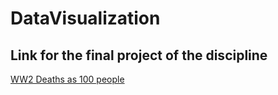 # DataVisualization
## Link for the final project of the discipline
[WW2 Deaths as 100 people](https://erisonmiller.github.io/DataVisualization/Trabalho%20Final/ww2_as_100_deaths.html)
